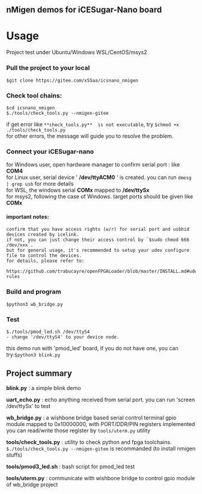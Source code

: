 nMigen demos for iCESugar-Nano board
-------------------------------------
# Usage
Project test under Ubuntu/Windows WSL/CentOS/msys2

### Pull the project to your local
    $git clone https://gitee.com/x55aa/icsnano_nmigen

### Check tool chains:
    $cd icsnano_nmigen
    $./tools/check_tools.py --nmigen-gitee

if get error like `**check_tools.py**  is not executable`, try `$chmod +x ./tools/check_tools.py`<br>
for other errors, the message will guide you to resolve the problem.

### Connect your iCESugar-nano

for Windows user, open hardware manager to confirm serial port : like **COM4** <br>
for Linux user, serial device ' **/dev/ttyACM0** ' is created. you can run `dmesg | grep usb` for more details<br>
for WSL, the windows serial **COMx**  mapped to **/dev/ttySx**<br>
for msys2, following the case of Windows. target ports should be given like **COMx**

#### important notes:
    confirm that you have access rights (w/r) for serial port and usbhid devices created by icelink.
    if not, you can just change their access control by `$sudo chmod 666 /dev/xxx`.
    but for general usage, it's recommended to setup your udev configure file to control the devices.
    for details, please refer to:

    https://github.com/trabucayre/openFPGALoader/blob/master/INSTALL.md#udev-rules

### Build and program
    $python3 wb_bridge.py

### Test
    $./tools/pmod_led.sh /dev/ttyS4
    - change '/dev/ttyS4' to your device node.
this demo run with 'pmod_led' board, if you do not have one, you can try:`$python3 blink.py`

## Project summary

   **blink.py** : a simple blink demo
  
   **uart_echo.py** : echo anything received from serial port. you can run 'screen /dev/ttySx' to test
  
   **wb_bridge.py** : a wishbone bridge based serial control terminal
	    gpio module mapped to 0x10000000, with PORT/DDR/PIN registers implemented
	    you can read/write those register by `tools/uterm.py` utility
  
   **tools/check_tools.py** : utility to check python and fpga toolchains. 
	    `$./tools/check_tools.py --nmigen-gitee` is recommanded (to install nmigen stuffs)
  
   **tools/pmod3_led.sh** : bash script for pmod_led test
  
   **tools/uterm.py** : communicate with wishbone bridge to control gpio module of wb_bridge project
